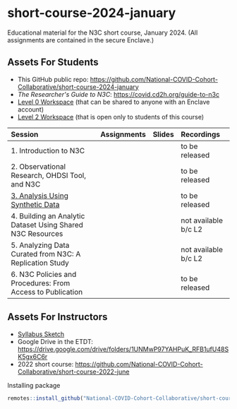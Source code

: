 short-course-2024-january
=======

Educational material for the N3C short course, January 2024. (All assignments are contained in the secure Enclave.)

Assets For Students
-------

* This GitHub public repo: <https://github.com/National-COVID-Cohort-Collaborative/short-course-2024-january>
* *The Researcher's Guide to N3C*: <https://covid.cd2h.org/guide-to-n3c>
* [Level 0 Workspace](https://unite.nih.gov/workspace/compass/view/ri.compass.main.folder.86a7020f-db30-4fd1-b735-bbaf53512365) (that can be shared to anyone with an Enclave account)
* [Level 2 Workspace]() (that is open only to students of this course)

| Session                                                           | Assignments           | Slides         | Recordings           |
| :---------------------------------------------------------------- | :-------------------- | :------------- | :---------           |
| 1. Introduction to N3C                                            |                       |                | to be released       |
| 2. Observational Research, OHDSI Tool, and N3C                    |                       |                | to be released       |
| [3. Analysis Using Synthetic Data](analysis-with-synthetic-data/) |                       |                | to be released       |
| 4. Building an Analytic Dataset Using Shared N3C Resources        |                       |                | not available b/c L2 |
| 5. Analyzing Data Curated from N3C: A Replication Study           |                       |                | not available b/c L2 |
| 6. N3C Policies and Procedures: From Access to Publication        |                       |                | to be released       |

Assets For Instructors
-------

* [Syllabus Sketch](https://docs.google.com/document/d/1CcOv3x1DGbZ7EFSM_N_pRUsQFOlqmIRK/edit)
* Google Drive in the ETDT: <https://drive.google.com/drive/folders/1UNMwP97YAHPuK_RFB1ufU48SK5gx6C6r>
* 2022 short course: <https://github.com/National-COVID-Cohort-Collaborative/short-course-2022-june>

Installing package

```r
remotes::install_github("National-COVID-Cohort-Collaborative/short-course-2024-january", subdir = "workflow")
```
